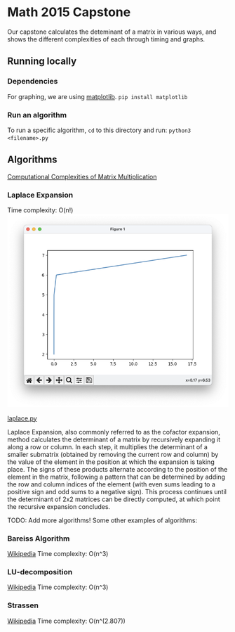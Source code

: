 # Math 2015 Capstone

Our capstone calculates the deteminant of a matrix in various ways, and shows the different complexities of each through timing and graphs.

## Running locally
### Dependencies
For graphing, we are using [matplotlib](https://matplotlib.org/).
`pip install matplotlib`

### Run an algorithm
To run a specific algorithm, `cd` to this directory and run:
`python3 <filename>.py`

## Algorithms
[Computational Complexities of Matrix Multiplication](https://en.wikipedia.org/wiki/Computational_complexity_of_matrix_multiplication)

### Laplace Expansion
Time complexity: O(n!)
![Laplace Expansion Graph](/images/laplace.png)

[laplace.py](/laplace.py)

Laplace Expansion, also commonly referred to as the cofactor expansion, method calculates the determinant of a matrix by recursively expanding it along a row or column. In each step, it multiplies the determinant of a smaller submatrix (obtained by removing the current row and column) by the value of the element in the position at which the expansion is taking place. The signs of these products alternate according to the position of the element in the matrix, following a pattern that can be determined by adding the row and column indices of the element (with even sums leading to a positive sign and odd sums to a negative sign). This process continues until the determinant of 2x2 matrices can be directly computed, at which point the recursive expansion concludes.

TODO: Add more algorithms!
Some other examples of algorithms:

### Bareiss Algorithm
[Wikipedia](https://en.wikipedia.org/wiki/Bareiss_algorithm)
Time complexity: O(n^3)

### LU-decomposition
[Wikipedia](https://en.wikipedia.org/wiki/LU_decomposition)
Time complexity: O(n^3)

### Strassen
[Wikipedia](https://en.wikipedia.org/wiki/Strassen_algorithm)
Time complexity: O(n^(2.807))
